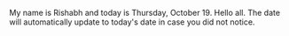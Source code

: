 My name is Rishabh and today is Thursday, October 19. Hello all. The date will automatically update to today's date in case you did not notice.
